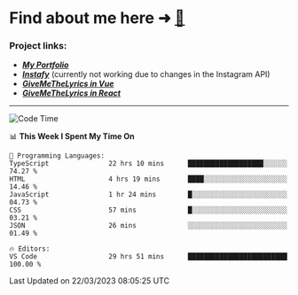 # Find about me here ➜ [🧑](https://pauabella.dev)

### Project links:
- ***[My Portfolio](https://pauabella.dev)***
- ***[Instafy](https://instafy.me)*** (currently not working due to changes in the Instagram API)
- ***[GiveMeTheLyrics in Vue](https://lyrics.pauabella.dev)***
- ***[GiveMeTheLyrics in React](https://pauabella.dev/GiveMeTheLyrics)***

---
<!--START_SECTION:waka-->
![Code Time](http://img.shields.io/badge/Code%20Time-2%2C018%20hrs%2029%20mins-blue)

📊 **This Week I Spent My Time On** 

```text
💬 Programming Languages: 
TypeScript               22 hrs 10 mins      ███████████████████░░░░░░   74.27 % 
HTML                     4 hrs 19 mins       ████░░░░░░░░░░░░░░░░░░░░░   14.46 % 
JavaScript               1 hr 24 mins        █░░░░░░░░░░░░░░░░░░░░░░░░   04.73 % 
CSS                      57 mins             █░░░░░░░░░░░░░░░░░░░░░░░░   03.21 % 
JSON                     26 mins             ░░░░░░░░░░░░░░░░░░░░░░░░░   01.49 % 

🔥 Editors: 
VS Code                  29 hrs 51 mins      █████████████████████████   100.00 % 
```


 Last Updated on 22/03/2023 08:05:25 UTC
<!--END_SECTION:waka-->

